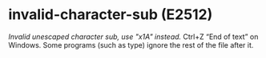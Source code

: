 # invalid-character-sub (E2512)

*Invalid unescaped character sub, use "x1A" instead.* Ctrl+Z “End of
text” on Windows. Some programs (such as type) ignore the rest of the
file after it.

